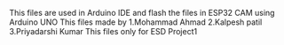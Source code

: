 This files are used in Arduino IDE and flash the files in ESP32 CAM using Arduino UNO
This files made by 1.Mohammad Ahmad 2.Kalpesh patil 3.Priyadarshi Kumar
This files only for ESD Project1
